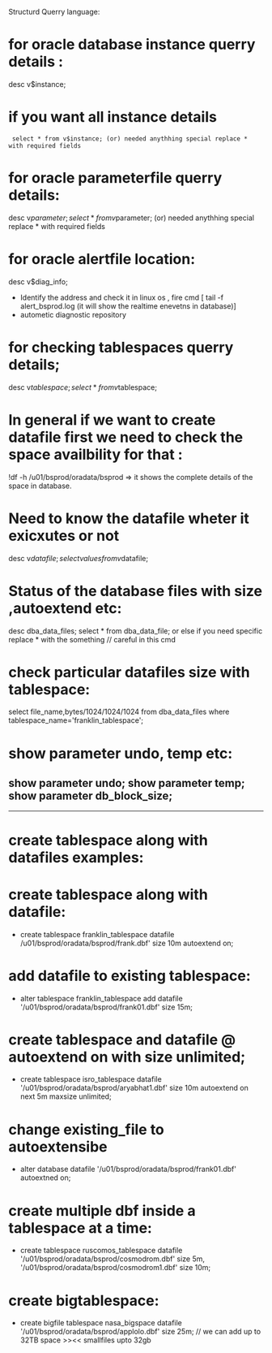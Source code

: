 Structurd Querry language:

# for oracle database instance  querry details : 
  desc v$instance;
   # if you want all instance details 
     select * from v$instance; (or) needed anythhing special replace * with required fields
# for oracle parameterfile querry details:
  desc v$parameter;
  select * from v$parameter; (or) needed anythhing special replace * with required fields
# for oracle alertfile location:
  desc v$diag_info; 
  - Identify the address and check it in linux os , fire cmd [ tail -f alert_bsprod.log (it will show the realtime enevetns in database)]
  - autometic diagnostic repository
# for checking tablespaces querry details;
  desc v$tablespace;
  select * from v$tablespace;
# In general if we want to create datafile first we need to check the space availbility for that :
  !df -h /u01/bsprod/oradata/bsprod => it shows the complete details of the space in database.
# Need to know the datafile wheter it exicxutes or not 
  desc v$datafile;
  select {values}  from v$datafile;
# Status of the database files with size ,autoextend etc:
  desc dba_data_files;
  select * from dba_data_file; or else if you need specific replace * with the something // careful in this cmd
# check particular datafiles size with tablespace:
  select file_name,bytes/1024/1024/1024 from dba_data_files where tablespace_name='franklin_tablespace';
# show parameter undo, temp etc:
  show parameter undo;
  show parameter temp;
  show parameter db_block_size;
-------------------------------------------------------------------------------------------------------------------------------
-------------------------------------------------------------------------------------------------------------------------------

# create  tablespace along with datafiles examples:
  # create tablespace along with datafile:
  - create tablespace franklin_tablespace datafile /u01/bsprod/oradata/bsprod/frank.dbf' size 10m autoextend on;
  # add datafile to existing tablespace:
  - alter tablespace franklin_tablespace add datafile '/u01/bsprod/oradata/bsprod/frank01.dbf' size 15m;    
  # create tablespace and datafile @ autoextend on with size unlimited;
  - create tablespace isro_tablespace datafile '/u01/bsprod/oradata/bsprod/aryabhat1.dbf' size 10m autoextend on next 5m maxsize unlimited;
  # change existing_file to autoextensibe
  - alter database datafile '/u01/bsprod/oradata/bsprod/frank01.dbf' autoextned on;
  # create multiple dbf inside a tablespace at a time:
  - create tablespace ruscomos_tablespace datafile '/u01/bsprod/oradata/bsprod/cosmodrom.dbf' size 5m, '/u01/bsprod/oradata/bsprod/cosmodrom1.dbf' size 10m;
  # create bigtablespace:
  - create bigfile tablespace nasa_bigspace datafile '/u01/bsprod/oradata/bsprod/applolo.dbf' size 25m;  // we can add up to 32TB space >><< smallfiles upto 32gb